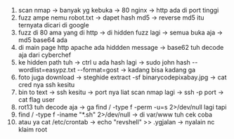 1. scan nmap -> banyak yg kebuka -> 80 nginx -> http ada di port tinggi
2. fuzz ampe nemu robot.txt -> dapet hash md5 -> reverse md5 itu ternyata dicari di google 
3. fuzz di 80 ama yang di http -> di hidden fuzz lagi -> semua buka aja -> md5 base64 ada
4. di main page http apache ada hiddden message -> base62 tuh decode aja dari cyberchef
5. ke hidden path tuh -> ctrl u ada hash lagi -> sudo john hash --wordlist=easypz.txt --format=gost -> kadang bisa kadang ga
6. foto juga download -> steghide extract -sf binarycodepixabay.jpg -> cat cred nya ssh kesitu
7. bin to text -> ssh kesitu -> port nya liat scan nmap lagi -> ssh -p port -> cat flag user
8. rot13 tuh decode aja -> ga find / -type f -perm -u=s 2>/dev/null lagi tapi 
9. find / -type f -iname "*.sh" 2>/dev/null -> di var/www tuh cek coba 
10. atau ya cat /etc/crontab -> echo "revshell" >> .ygjalan -> nyalain nc klaim root
